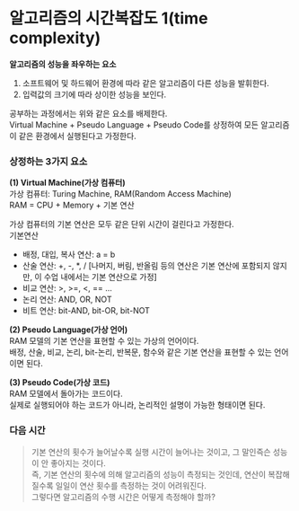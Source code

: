 # 알고리즘의 시간복잡도 1(time complexity)
   
__알고리즘의 성능을 좌우하는 요소__   
1. 소프트웨어 및 하드웨어 환경에 따라 같은 알고리즘이 다른 성능을 발휘한다.
2. 입력값의 크기에 따라 상이한 성능을 보인다.
   
공부하는 과정에서는 위와 같은 요소를 배제한다.   
Virtual Machine + Pseudo Language + Pseudo Code를 상정하여 모든 알고리즘이 같은 환경에서 실행된다고 가정한다.   
   
### 상정하는 3가지 요소   
__(1) Virtual Machine(가상 컴퓨터)__   
가상 컴퓨터: Turing Machine, RAM(Random Access Machine)   
RAM = CPU + Memory + 기본 연산   
   
가상 컴퓨터의 기본 연산은 모두 같은 단위 시간이 걸린다고 가정한다.   
기본연산   
* 배정, 대입, 복사 연산: a = b
* 산술 연산: +, -, *, / [나머지, 버림, 반올림 등의 연산은 기본 연산에 포함되지 않지만, 이 수업 내에서는 기본 연산으로 가정]
* 비교 연산: >, >=, <, == ...
* 논리 연산: AND, OR, NOT
* 비트 연산: bit-AND, bit-OR, bit-NOT
   
__(2) Pseudo Language(가상 언어)__   
RAM 모델의 기본 연산을 표현할 수 있는 가상의 언어이다.   
배정, 산술, 비교, 논리, bit-논리, 반복문, 함수와 같은 기본 연산을 표현할 수 있는 언어이면 된다.   
   
__(3) Pseudo Code(가상 코드)__   
RAM 모델에서 돌아가는 코드이다.   
실제로 실행되어야 하는 코드가 아니라, 논리적인 설명이 가능한 형태이면 된다.   
   
   
### 다음 시간   
>기본 연산의 횟수가 늘어날수록 실행 시간이 늘어나는 것이고, 그 말인즉슨 성능이 안 좋아지는 것이다.   
>즉, 기본 연산의 횟수에 의해 알고리즘의 성능이 측정되는 것인데, 연산이 복잡해질수록 일일이 연산 횟수를 측정하는 것이 어려워진다.   
>그렇다면 알고리즘의 수행 시간은 어떻게 측정해야 할까?   